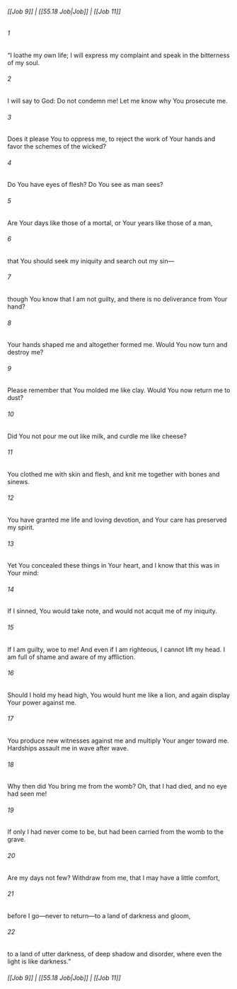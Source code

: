 
###### [[Job 9]] | [[55.18 Job|Job]] | [[Job 11]]

###### 1
“I loathe my own life; I will express my complaint and speak in the bitterness of my soul.
###### 2
I will say to God: Do not condemn me! Let me know why You prosecute me.
###### 3
Does it please You to oppress me, to reject the work of Your hands and favor the schemes of the wicked?
###### 4
Do You have eyes of flesh? Do You see as man sees?
###### 5
Are Your days like those of a mortal, or Your years like those of a man,
###### 6
that You should seek my iniquity and search out my sin—
###### 7
though You know that I am not guilty, and there is no deliverance from Your hand?
###### 8
Your hands shaped me and altogether formed me. Would You now turn and destroy me?
###### 9
Please remember that You molded me like clay. Would You now return me to dust?
###### 10
Did You not pour me out like milk, and curdle me like cheese?
###### 11
You clothed me with skin and flesh, and knit me together with bones and sinews.
###### 12
You have granted me life and loving devotion, and Your care has preserved my spirit.
###### 13
Yet You concealed these things in Your heart, and I know that this was in Your mind:
###### 14
If I sinned, You would take note, and would not acquit me of my iniquity.
###### 15
If I am guilty, woe to me! And even if I am righteous, I cannot lift my head. I am full of shame and aware of my affliction.
###### 16
Should I hold my head high, You would hunt me like a lion, and again display Your power against me.
###### 17
You produce new witnesses against me and multiply Your anger toward me. Hardships assault me in wave after wave.
###### 18
Why then did You bring me from the womb? Oh, that I had died, and no eye had seen me!
###### 19
If only I had never come to be, but had been carried from the womb to the grave.
###### 20
Are my days not few? Withdraw from me, that I may have a little comfort,
###### 21
before I go—never to return—to a land of darkness and gloom,
###### 22
to a land of utter darkness, of deep shadow and disorder, where even the light is like darkness.”

###### [[Job 9]] | [[55.18 Job|Job]] | [[Job 11]]
